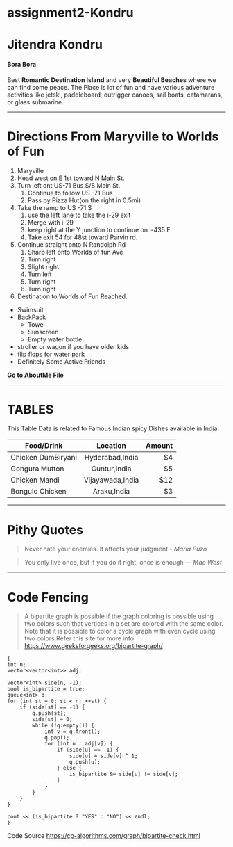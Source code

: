 # assignment2-Kondru
# Jitendra Kondru
#### Bora Bora

Best **Romantic Destination Island** and very **Beautiful Beaches** where we can find some peace. The Place is lot of fun and have various adventure activities like jetski, paddleboard, outrigger canoes, sail boats, catamarans, or glass submarine.

***
# Directions From Maryville to Worlds of Fun
1. Maryville
2. Head west on E 1st toward N Main St.
3. Turn left ont US-71 Bus S/S Main St.
    1. Continue to follow US -71 Bus
    2. Pass by Pizza Hut(on the right in 0.5mi)
4. Take the ramp to US -71 S
    1. use the left lane to take the i-29 exit
    2. Merge with i-29
    3. keep right at the Y junction to continue on i-435 E
    4. Take exit 54 for 48st toward Parvin rd.
5. Continue straight onto N Randolph Rd
    1. Sharp left onto Worlds of fun Ave
    2. Turn right
    3. Slight right
    4. Turn left
    5. Turn right
    6. Turn right 
6. Destination to Worlds of Fun Reached.
* Swimsuit
* BackPack
    * Towel
    * Sunscreen
    * Empty water bottle
* stroller or wagon if you have older kids
* flip flops for water park
* Definitely Some Active Friends

**[Go to AboutMe File](AboutMe.md)**


-----

# TABLES

This Table Data is related to Famous Indian spicy Dishes available in India.

| Food/Drink  |     Location      |  Amount |
|----------|:-------------:|------:|
| Chicken DumBiryani |  Hyderabad,India | $4 |
| Gongura Mutton |    Guntur,India   |   $5 |
| Chicken Mandi | Vijayawada,India |    $12 |
| Bongulo Chicken| Araku,India | $3|

-------

# Pithy Quotes

> Never hate your enemies. It affects your judgment - *Maria Puzo*

> You only live once, but if you do it right, once is enough — *Mae West*

------

# Code Fencing

> A bipartite graph is possible if the graph coloring is possible using two colors such that vertices in a set are colored with the same color. Note that it is possible to color a cycle graph with even cycle using two colors.Refer this site for more info <https://www.geeksforgeeks.org/bipartite-graph/>

```
{
int n;
vector<vector<int>> adj;

vector<int> side(n, -1);
bool is_bipartite = true;
queue<int> q;
for (int st = 0; st < n; ++st) {
    if (side[st] == -1) {
        q.push(st);
        side[st] = 0;
        while (!q.empty()) {
            int v = q.front();
            q.pop();
            for (int u : adj[v]) {
                if (side[u] == -1) {
                    side[u] = side[v] ^ 1;
                    q.push(u);
                } else {
                    is_bipartite &= side[u] != side[v];
                }
            }
        }
    }
}

cout << (is_bipartite ? "YES" : "NO") << endl;
}
```
Code Source <https://cp-algorithms.com/graph/bipartite-check.html>